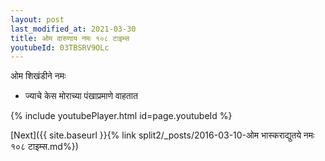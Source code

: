 ```yaml
---
layout: post
last_modified_at: 2021-03-30
title: ओम दारुणाय नमः १०८ टाइम्स
youtubeId: 03TBSRV9OLc
---
```

 
 
 ओम शिखंडीने नमः  
 
 -  ज्याचे केस मोराच्या पंखाप्रमाणे वाहतात 
 
  
 
  
 
 
 
 
 
 


{% include youtubePlayer.html id=page.youtubeId %}
 
[Next]({{ site.baseurl }}{% link  split2/_posts/2016-03-10-ओम भास्कराद्युतये नमः १०८ टाइम्स.md%})
 
